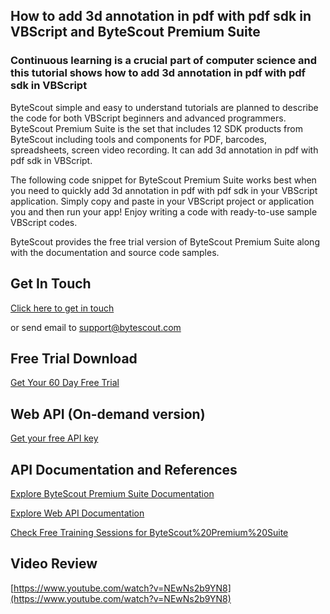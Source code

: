 ## How to add 3d annotation in pdf with pdf sdk in VBScript and ByteScout Premium Suite

### Continuous learning is a crucial part of computer science and this tutorial shows how to add 3d annotation in pdf with pdf sdk in VBScript

ByteScout simple and easy to understand tutorials are planned to describe the code for both VBScript beginners and advanced programmers. ByteScout Premium Suite is the set that includes 12 SDK products from ByteScout including tools and components for PDF, barcodes, spreadsheets, screen video recording. It can add 3d annotation in pdf with pdf sdk in VBScript.

The following code snippet for ByteScout Premium Suite works best when you need to quickly add 3d annotation in pdf with pdf sdk in your VBScript application.  Simply copy and paste in your VBScript project or application you and then run your app! Enjoy writing a code with ready-to-use sample VBScript codes.

ByteScout provides the free trial version of ByteScout Premium Suite along with the documentation and source code samples.

## Get In Touch

[Click here to get in touch](https://bytescout.zendesk.com/hc/en-us/requests/new?subject=ByteScout%20Premium%20Suite%20Question)

or send email to [support@bytescout.com](mailto:support@bytescout.com?subject=ByteScout%20Premium%20Suite%20Question) 

## Free Trial Download

[Get Your 60 Day Free Trial](https://bytescout.com/download/web-installer?utm_source=github-readme)

## Web API (On-demand version)

[Get your free API key](https://pdf.co/documentation/api?utm_source=github-readme)

## API Documentation and References

[Explore ByteScout Premium Suite Documentation](https://bytescout.com/documentation/index.html?utm_source=github-readme)

[Explore Web API Documentation](https://pdf.co/documentation/api?utm_source=github-readme)

[Check Free Training Sessions for ByteScout%20Premium%20Suite](https://academy.bytescout.com/)

## Video Review

[https://www.youtube.com/watch?v=NEwNs2b9YN8](https://www.youtube.com/watch?v=NEwNs2b9YN8)